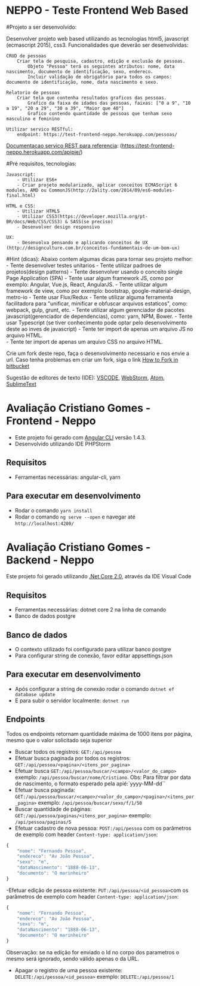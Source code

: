 ﻿# **NEPPO - Teste Frontend Web Based** #

#Projeto a ser desenvolvido:

Desenvolver projeto web based utilizando as tecnologias html5, javascript (ecmascript 2015), css3.
Funcionalidades que deverão ser desenvolvidas:

	CRUD de pessoas
		Criar tela de pesquisa, cadastro, edição e exclusão de pessoas.
			Objeto "Pessoa" terá os seguintes atributos: nome, data nascimento, documento de identificação, sexo, endereco.
			Incluir validação de obrigatório para todos os campos: documento de identificação, nome, data nascimento e sexo.
			
	Relatorio de pessoas
		Criar tela que contenha resultados graficos das pessoas.
			Grafico da faixa de idades das pessoas, faixas: ["0 a 9", "10 a 19", "20 a 29", "30 a 39", "Maior que 40"]
			Grafico contendo quantidade de pessoas que tenham sexo masculino e feminino
	
	Utilizar servico RESTful:
		endpoint: https://test-frontend-neppo.herokuapp.com/pessoas/
[Documentacao servico REST para referencia](https://test-frontend-neppo.herokuapp.com/apipie/): (https://test-frontend-neppo.herokuapp.com/apipie/)


#Pré requisitos, tecnologias:

	Javascript:
		- Utilizar ES6+
		- Criar projeto modularizado, aplicar conceitos ECMAScript 6 modules, AMD ou CommonJS(http://2ality.com/2014/09/es6-modules-final.html)

	HTML e CSS:
		- Utilizar HTML5
		- Utilizar CSS3(https://developer.mozilla.org/pt-BR/docs/Web/CSS/CSS3) & SASS(se preciso)
		- Desenvolver design responsivo

	UX:
		- Desenvolva pensando e aplicando conceitos de UX (http://designculture.com.br/conceitos-fundamentais-de-um-bom-ux)
	


#Hint (dicas):
	Abaixo contem algumas dicas para tornar seu projeto melhor:
		- Tente desenvolver testes unitarios
		- Tente utilizar padroes de projetos(design patterns)
		- Tente desenvolver usando o conceito single Page Application (SPA)
		- Tente usar algum framework JS, como por exemplo: Angular, Vue.js, React, AngularJS.
	  	- Tente utilizar algum framework de view, como por exemplo: bootstrap, google-material-design, metro-io
		- Tente usar Flux/Redux
		- Tente utilizar alguma ferramenta facilitadora para "unificar, minificar e obfuscar arquivos estaticos", como: webpack, gulp, grunt, etc.
		- Tente utilizar algum gerenciador de pacotes javascript(gerenciador de dependencias), como: yarn, NPM, Bower. 
		- Tente usar Typescript (se tiver conhecimento pode optar pelo desenvolvimento deste ao inves de javascript)
		- Tente ter import de apenas um arquivo JS no arquivo HTML.				
		- Tente ter import de apenas um arquivo CSS no arquivo HTML.


Crie um fork deste repo, faça o desenvolvimento necessario e nos envie a url.
Caso tenha problemas em criar um fork, siga o link [How to Fork in bitbucket](https://confluence.atlassian.com/bitbucket/forking-a-repository-221449527.html#ForkingaRepository-HowtoForkaRepository)

Sugestão de editores de texto (IDE): [VSCODE](https://code.visualstudio.com/), [WebStorm](https://www.jetbrains.com/webstorm/), [Atom](https://atom.io/), [SublimeText](https://www.sublimetext.com/)


# Avaliação Cristiano Gomes - Frontend - Neppo

- Este projeto foi gerado com [Angular CLI](https://github.com/angular/angular-cli) versão 1.4.3.
- Desenvolvido utilizando IDE PHPStorm

## Requisitos
- Ferramentas necessárias: angular-cli, yarn

## Para executar em desenvolvimento
- Rodar o comando `yarn install`
- Rodar o comando `ng serve --open` e navegar até `http://localhost:4200/`


# Avaliação Cristiano Gomes - Backend - Neppo

Este projeto foi gerado utilizando [.Net Core 2.0](https://www.microsoft.com/net/download/core), através da IDE Visual Code

## Requisitos
- Ferramentas necessárias: dotnet core 2 na linha de comando
- Banco de dados postgre

## Banco de dados
- O contexto utilizado foi configurado para utilizar banco postgre
- Para configurar string de conexão, favor editar appsettings.json

## Para executar em desenvolvimento
- Após configurar a string de conexão rodar o comando ``dotnet ef database update``
- E para subir o servidor localmente: `dotnet run`

## Endpoints
Todos os endpoints retornam quantidade máxima de 1000 itens por página, mesmo que o valor solicitado seja superior

- Buscar todos os registros: `GET:/api/pessoa`
- Efetuar busca paginada por todos os registros: `GET:/api/pessoa/<pagina>/<itens_por_pagina>`
- Efetuar busca `GET:/api/pessoa/buscar/<campo>/<valor_do_campo>`
  exemplo: ```/api/pessoa/buscar/nome/Cristiano```. Obs: Para filtrar por data de nascimento, 
  o formato esperado pela apié:`yyyy-MM-dd``
- Efetuar busca paginada:  `GET:/api/pessoa/buscar/<campo>/<valor_do_campo>/<pagina>/<itens_por_pagina>`
  exemplo: ```/api/pessoa/buscar/sexo/f/1/50```
- Buscar quantidade de páginas: ``GET:/api/pessoa/paginas/<itens_por_pagina>`` exemplo: ```/api/pessoa/paginas/5```
- Efetuar cadastro de nova pessoa: ``POST:/api/pessoa`` com os parâmetros de exemplo com header ``Content-type: application/json``:
```javascript
{
	"nome": "Fernando Pessoa",
	"endereco": "Av João Pessoa",
	"sexo": "m",
	"dataNascimento": "1888-06-13",
	"documento": "O marinheiro"
}
```
-Efetuar edição de pessoa existente: ``PUT:/api/pessoa/<id_pessoa>``com os parâmetros de exemplo com header ``Content-type: application/json``:
```javascript
{
	"nome": "Fernando Pessoa",
	"endereco": "Av João Pessoa",
	"sexo": "m",
	"dataNascimento": "1888-06-13",
	"documento": "O marinheiro"
}
```
Observação: se na edição for enviado o Id no corpo dos parametros o mesmo será ignorado, sendo válido apenas o da URL.

- Apagar o registro de uma pessoa existente: ``DELETE:/api/pessoa/<id_pessoa>`` exemplo: ``DELETE:/api/pessoa/1``

